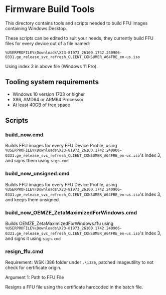 # Firmware Build Tools

This directory contains tools and scripts needed to build FFU images containing Windows Desktop.

These scripts can be edited to suit your needs, they currently build FFU files for every device out of a file named:

```%USERPROFILE%\Downloads\X23-81973_26100.1742.240906-0331.ge_release_svc_refresh_CLIENT_CONSUMER_A64FRE_en-us.iso```

Using index 3 in above file (Windows 11 Pro).

## Tooling system requirements

- Windows 10 version 1703 or higher
- X86, AMD64 or ARM64 Processor
- At least 40GB of free space

## Scripts

### build_now.cmd

Builds FFU images for every FFU Device Profile, using ```%USERPROFILE%\Downloads\X23-81973_26100.1742.240906-0331.ge_release_svc_refresh_CLIENT_CONSUMER_A64FRE_en-us.iso```'s Index 3, and signs them using ```sign.cmd```

### build_now_unsigned.cmd

Builds FFU images for every FFU Device Profile, using ```%USERPROFILE%\Downloads\X23-81973_26100.1742.240906-0331.ge_release_svc_refresh_CLIENT_CONSUMER_A64FRE_en-us.iso```'s Index 3, and keeps them unsigned.

### build_now_OEMZE_ZetaMaximizedForWindows.cmd

Builds OEMZE_ZetaMaximizedForWindows.ffu using ```%USERPROFILE%\Downloads\X23-81973_26100.1742.240906-0331.ge_release_svc_refresh_CLIENT_CONSUMER_A64FRE_en-us.iso```'s Index 3, and signs it using ```sign.cmd```

### resign_ffu.cmd

Requirement: WSK i386 folder under ```.\i386```, patched imageutility to not check for certificate origin.

Argument 1: Path to FFU File

Resigns a FFU file using the certificate hardcoded in the batch file.